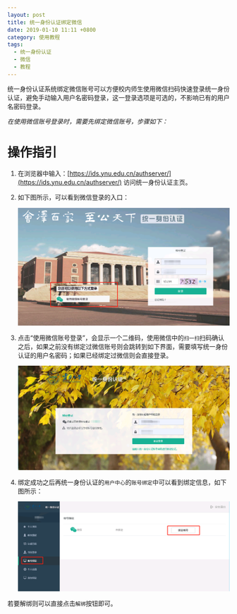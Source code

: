 ```yaml
---
layout: post
title: 统一身份认证绑定微信
date: 2019-01-10 11:11 +0800
category: 使用教程
tags:
  - 统一身份认证
  - 微信
  - 教程
---
```


统一身份认证系统绑定微信账号可以方便校内师生使用微信扫码快速登录统一身份认证，避免手动输入用户名密码登录，这一登录选项是可选的，不影响已有的用户名密码登录。

*在使用微信账号登录时，需要先绑定微信账号，步骤如下：*

# 操作指引

1. 在浏览器中输入：[https://ids.ynu.edu.cn/authserver/](https://ids.ynu.edu.cn/authserver/) 访问统一身份认证主页。
2. 如下图所示，可以看到微信登录的入口：

    ![vpn.png](/assets/ids-weixin-start.png)

3. 点击“使用微信账号登录”，会显示一个二维码，使用微信中的`扫一扫`扫码确认之后，如果之前没有绑定过微信账号则会跳转到如下界面，需要填写统一身份认证的用户名密码；如果已经绑定过微信则会直接登录。

    ![vpn.png](/assets/ids-weixin-bind.png)

4. 绑定成功之后再统一身份认证的`用户中心`的`账号绑定`中可以看到绑定信息，如下图所示：

    ![vpn.png](/assets/ids-weixin-usercenter-bind.png)

若要解绑则可以直接点击`解绑`按钮即可。
